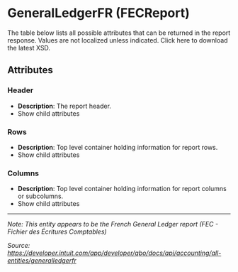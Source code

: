 # GeneralLedgerFR (FECReport)

The table below lists all possible attributes that can be returned in the report response. Values are not localized unless indicated. Click here to download the latest XSD.

## Attributes

### Header
- **Description**: The report header.
- Show child attributes

### Rows
- **Description**: Top level container holding information for report rows.
- Show child attributes

### Columns
- **Description**: Top level container holding information for report columns or subcolumns.
- Show child attributes

---
*Note: This entity appears to be the French General Ledger report (FEC - Fichier des Écritures Comptables)*

*Source: https://developer.intuit.com/app/developer/qbo/docs/api/accounting/all-entities/generalledgerfr*